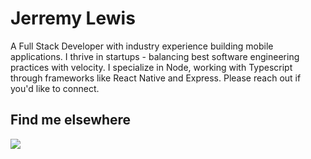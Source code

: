 # Jerremy Lewis

A Full Stack Developer with industry experience building mobile applications. I thrive in startups - balancing best software engineering practices with velocity. I specialize in Node, working with Typescript through frameworks like React Native and Express. Please reach out if you'd like to connect.

## Find me elsewhere
![](https://img.shields.io/badge/LinkedIn-0A66C2?style=flat-square&logo=linkedin&link=https://www.linkedin.com/in/jerrlewis/)
